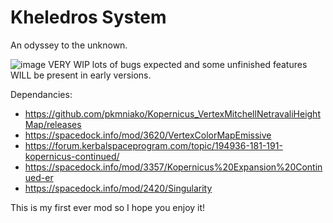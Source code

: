 # **Kheledros System**

An odyssey to the unknown.

![image](https://github.com/user-attachments/assets/6a5c7c19-b8e4-4fb5-b1ac-9bafdb146d72)
VERY WIP lots of bugs expected and some unfinished features WILL be present in early versions.

Dependancies:

- https://github.com/pkmniako/Kopernicus_VertexMitchellNetravaliHeightMap/releases
- https://spacedock.info/mod/3620/VertexColorMapEmissive
- https://forum.kerbalspaceprogram.com/topic/194936-181-191-kopernicus-continued/
- https://spacedock.info/mod/3357/Kopernicus%20Expansion%20Continued-er
- https://spacedock.info/mod/2420/Singularity

This is my first ever mod so I hope you enjoy it!
